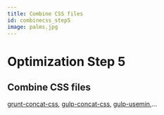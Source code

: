 ```yaml
---
title: Combine CSS files
id: combinecss_step5
image: palms.jpg
---
```


# Optimization Step 5

## Combine CSS files

[grunt-concat-css](https://www.npmjs.com/package/grunt-concat-css), [gulp-concat-css](https://www.npmjs.com/package/gulp-concat-css), [gulp-usemin](https://www.npmjs.com/package/gulp-usemin),...